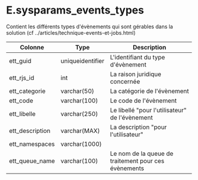 # E.sysparams_events_types

Contient les différents types d'évènements qui sont gérables dans la solution (cf ../articles/technique-events-et-jobs.html)

Colonne|Type|Description
---|---|---
ett_guid|uniqueidentifier|L'identifiant du type d'évènement 
ett_rjs_id|int|La raison juridique concernée 
ett_categorie|varchar(50)|La catégorie de l'évènement 
ett_code|varchar(100)|Le code de l'évènement 
ett_libelle|varchar(250)|Le libellé "pour l'utilisateur" de l'évènement 
ett_description|varchar(MAX)|La description "pour l'utilisateur" 
ett_namespaces|varchar(1000)|
ett_queue_name|varchar(100)|Le nom de la queue de traitement pour ces évènements 
